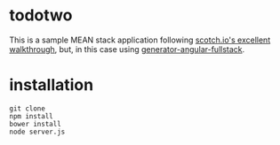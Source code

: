 # todotwo

This is a sample MEAN stack application following [scotch.io's excellent walkthrough](http://scotch.io/tutorials/javascript/creating-a-single-page-todo-app-with-node-and-angular), but, in this case using [generator-angular-fullstack](https://github.com/DaftMonk/generator-angular-fullstack).

# installation

    git clone
    npm install
    bower install
    node server.js

